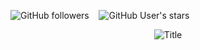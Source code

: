 
<img alt="GitHub followers" src="https://img.shields.io/github/followers/rishiiiidha?style=social"> &nbsp;&nbsp; <img alt="GitHub User's stars" src="https://img.shields.io/github/stars/rishiiiidha?style=social">

<div align="center">
  <img src="https://readme-typing-svg.herokuapp.com?font=Architects+Daughter&color=%2338C2FF&size=50&center=true&vCenter=true&height=60&width=600&lines=Heyyy!+I'm+Rishidha+%3C3;rishiiiidha+is+me!!!" alt="Title"></img>
</div>

